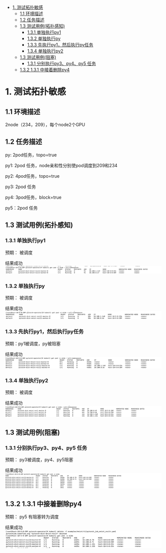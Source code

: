 <!-- TOC -->

- [1. 测试拓扑敏感](#1-测试拓扑敏感)
    - [1.1 环境描述](#11-环境描述)
    - [1.2 任务描述](#12-任务描述)
    - [1.3 测试用例(拓扑感知)](#13-测试用例拓扑感知)
        - [1.3.1 单独执行py1](#131-单独执行py1)
        - [1.3.2 单独执行py](#132-单独执行py)
        - [1.3.3 先执行py1，然后执行py任务](#133-先执行py1然后执行py任务)
        - [1.3.4 单独执行py2](#134-单独执行py2)
    - [1.3 测试用例(阻塞)](#13-测试用例阻塞)
        - [1.3.1 分别执行py3、py4、py5 任务](#131-分别执行py3py4py5-任务)
    - [1.3.2 1.3.1 中接着删除py4](#132-131-中接着删除py4)

<!-- /TOC -->

# 1. 测试拓扑敏感
## 1.1 环境描述
2node（234，209），每个node2个GPU
## 1.2 任务描述

py: 2pod任务，topo=true

py1: 2pod 任务，node亲和性分别使pod调度到209和234

py2: 4pod任务，topo=true

py3: 2pod 任务

py4: 3pod任务，block=true

py5：2pod 任务

## 1.3 测试用例(拓扑感知)
### 1.3.1 单独执行py1
预期： 被调度

结果成功
![](./images/2020-03-19-13-00-07.png)

### 1.3.2 单独执行py
预期： 被调度

结果成功
![](./images/2020-03-19-12-57-22.png)

### 1.3.3 先执行py1，然后执行py任务
预期：py1被调度，py被阻塞

结果成功
![](./images/2020-03-19-12-58-39.png)

### 1.3.4 单独执行py2
预期： 被调度

结果成功
![](./images/2020-03-19-13-02-37.png)


## 1.3 测试用例(阻塞)
### 1.3.1 分别执行py3、py4、py5 任务
预期： py3被调度，py4、py5阻塞

结果成功
![](./images/2020-03-19-13-17-33.png)

## 1.3.2 1.3.1 中接着删除py4
预期： py5 有阻塞转为调度

结果成功
![](./images/2020-03-19-13-19-15.png)